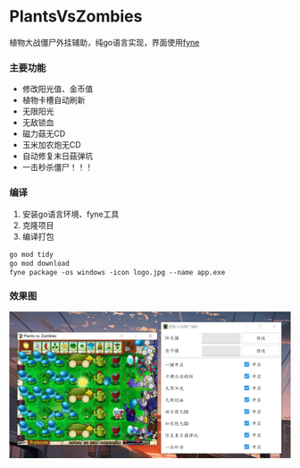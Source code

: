 # PlantsVsZombies

植物大战僵尸外挂辅助，纯go语言实现，界面使用[fyne](https://github.com/fyne-io/fyne)

### 主要功能

- 修改阳光值、金币值
- 植物卡槽自动刷新
- 无限阳光
- 无敌锁血
- 磁力菇无CD
- 玉米加农炮无CD
- 自动修复末日菇弹坑
- 一击秒杀僵尸！！！

### 编译

1. 安装go语言环境、fyne工具
2. 克隆项目
3. 编译打包

```shell
go mod tidy
go mod download
fyne package -os windows -icon logo.jpg --name app.exe
```

### 效果图

![image](https://raw.githubusercontent.com/ttmars/image/master/github/PVZ.jpg)

